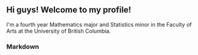 ## Hi guys! Welcome to my profile!

I'm a fourth year Mathematics major and Statistics minor in the Faculty of Arts at the University of British Columbia.

### Markdown

